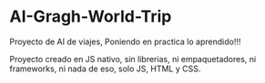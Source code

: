 # AI-Gragh-World-Trip
Proyecto de AI de viajes, Poniendo en practica lo aprendido!!!

Proyecto creado en JS nativo, sin librerias, ni empaquetadores, ni frameworks, ni nada de eso, solo JS, HTML y CSS.
